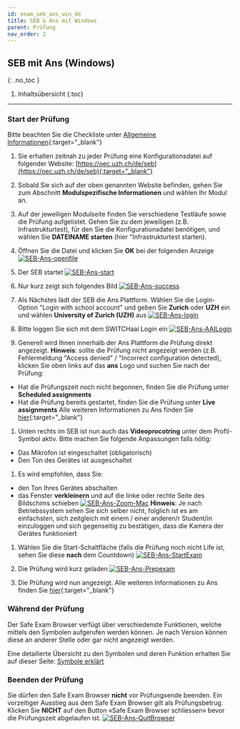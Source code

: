 ```yaml
---
id: exam_seb_ans_win_de
title: SEB & Ans mit Windows
parent: Prüfung
nav_order: 2
---
```


## SEB mit Ans (Windows)
{: .no_toc }

1. Inhaltsübersicht
{:toc}

---

### Start der Prüfung
Bitte beachten Sie die Checkliste unter [Allgemeine Informationen](https://uzh-oec.github.io/seb/exam_general_de.html){:target="_blank"}

1. Sie erhalten zeitnah zu jeder Prüfung eine Konfigurationsdatei auf folgender Website: [https://oec.uzh.ch/de/seb](https://oec.uzh.ch/de/seb){:target="_blank"}

1. Sobald Sie sich auf der oben genannten Website befinden, gehen Sie zum Abschnitt **Modulspezifische Informationen** und wählen Ihr Modul an.

1. Auf der jeweiligen Modulseite finden Sie verschiedene Testläufe sowie die Prüfung aufgelistet. Gehen Sie zu dem jeweiligen  (z.B. Infrastrukturtest), für den Sie die Konfigurationsdatei benötigen, und wählen Sie **DATEINAME starten** (hier "Infrastrukturtest starten). 

1. Öffnen Sie die Datei und klicken Sie **OK** bei der folgenden Anzeige
[![SEB-Ans-openfile](assets/SEB_Ans_openfile.png)](SEB_Ans_openfile.png)

1. Der SEB startet 
[![SEB-Ans-start](assets/SEB_Ans_start.png)](assets/SEB_Ans_start.png)

1. Nur kurz zeigt sich folgendes Bild
[![SEB-Ans-success](assets/SEB_Ans_success.png)](assets/SEB_Ans_success.png)

1. Als Nächstes lädt der SEB die Ans Plattform. Wählen Sie die Login-Option "Login with school account" und geben Sie **Zurich** oder **UZH** ein und wählen **University of Zurich (UZH)** aus
[![SEB-Ans-login](assets/SEB_Ans_login.png)](assets/SEB_Ans_login.png)

1. Bitte loggen Sie sich mit dem SWITCHaai Login ein
[![SEB-Ans-AAILogin](assets/SEB_Ans_AAILogin.png)](assets/SEB_Ans_AAILogin.png)

1. Generell wird Ihnen innerhalb der Ans Plattform die Prüfung direkt angezeigt.
**Hinweis**: sollte die Prüfung nicht angezeigt werden (z.B. Fehlermeldung "Access denied" / "Incorrect configuration detected), klicken Sie oben links auf das **ans** Logo und suchen Sie nach der Prüfung:
* Hat die Prüfungszeit noch nicht begonnen, finden Sie die Prüfung unter **Scheduled assignments**
* Hat die Prüfung bereits gestartet, finden Sie die Prüfung unter **Live assignments**
Alle weiteren Informationen zu Ans finden Sie [hier](https://uzh-oec.github.io/ans/exam-navigation-de.html){:target="_blank"}

1. Unten rechts im SEB ist nun auch das **Videoprocotring** unter dem Profil-Symbol aktiv. Bitte machen Sie folgende Anpassungen falls nötig:
* Das Mikrofon ist eingeschaltet (obligatorisch)
* Den Ton des Gerätes ist ausgeschaltet

1. Es wird empfohlen, dass Sie:
* den Ton Ihres Gerätes abschalten
* das Fenster **verkleinern** und auf die linke oder rechte Seite des Bildschims schieben
[![SEB-Ans-Zoom-Mac](assets/SEB_Ans_Zoom_minimize_mac.png)](assets/SEB_Ans_Zoom_minimize_mac.png)
**Hinweis**: Je nach Betriebssystem sehen Sie sich selber nicht, folglich ist es am einfachsten, sich zeitgleich mit einem / einer anderen/r Student/in einzuloggen und sich gegenseitig zu bestätigen, dass die Kamera der Gerätes funktioniert

1. Wählen Sie die Start-Schaltfläche (falls die Prüfung noch nicht Life ist, sehen Sie diese **nach** dem Countdown)
[![SEB-Ans-StartExam](assets/SEB_Ans_startexam.png)](assets/SEB_Ans_startexam.png)

1. Die Prüfung wird kurz geladen
[![SEB-Ans-Prepexam](assets/SEB_Ans_preptest.png)](assets/SEB_Ans_preptest.png)

1. Die Prüfung wird nun angezeigt.
Alle weiteren Informationen zu Ans finden Sie [hier](https://uzh-oec.github.io/ans/exam-navigation-de.html){:target="_blank"}


### Während der Prüfung

Der Safe Exam Browser verfügt über verschiedenste Funktionen, welche mittels den Symbolen aufgerufen werden können. Je nach Version können diese an anderer Stelle oder gar nicht angezeigt werden.

Eine detailierte Übersicht zu den Symbolen und deren Funktion erhalten Sie auf dieser Seite:
[Symbole erklärt](./icons_explained.md)

### Beenden der Prüfung
 
Sie dürfen den Safe Exam Browser **nicht** vor Prüfungsende beenden. Ein vorzeitiger Ausstieg aus dem Safe Exam Browser gilt als Prüfungsbetrug. Klicken Sie **NICHT** auf den Button «Safe Exam Browser schliessen» bevor die Prüfungszeit abgelaufen ist.
[![SEB-Ans-QuitBrowser](assets/SEB_Ans_donotquit.png)](assets/SEB_Ans_donotquit.png)
